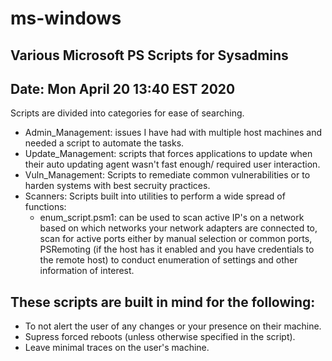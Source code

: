 # ms-windows
## Various Microsoft PS Scripts for Sysadmins
## Date: Mon April 20 13:40 EST 2020

Scripts are divided into categories for ease of searching.
- Admin_Management: issues I have had with multiple  host machines and needed a script to automate the tasks.
- Update_Management: scripts that forces applications to update when their auto updating agent wasn't fast enough/ required user interaction.
- Vuln_Management: Scripts to remediate common vulnerabilities or to harden systems with best secruity practices.
- Scanners: Scripts built into utilities to perform a wide spread of functions:
    - enum_script.psm1: can be used to scan active IP's on a network based on which networks your network adapters are connected to, scan         for active ports either by manual selection or common ports, PSRemoting (if the host has it enabled and you have credentials to           the remote host) to conduct enumeration of settings and other information of interest.
 

## These scripts are built in mind for the following:
- To not alert the user of any changes or your presence on their machine.
- Supress forced reboots (unless otherwise specified in the script).
- Leave minimal traces on the user's machine.
